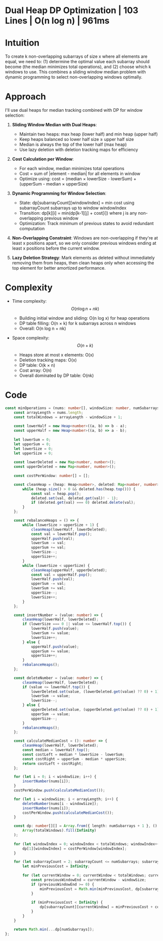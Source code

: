# Dual Heap DP Optimization | 103 Lines | O(n log n) | 961ms

# Intuition
To create k non-overlapping subarrays of size x where all elements are equal, we need to: (1) determine the optimal value each subarray should become (the median minimizes total operations), and (2) choose which k windows to use. This combines a sliding window median problem with dynamic programming to select non-overlapping windows optimally.

# Approach
I'll use dual heaps for median tracking combined with DP for window selection:

1. **Sliding Window Median with Dual Heaps**:
   - Maintain two heaps: max heap (lower half) and min heap (upper half)
   - Keep heaps balanced so lower half size ≥ upper half size
   - Median is always the top of the lower half (max heap)
   - Use lazy deletion with deletion tracking maps for efficiency

2. **Cost Calculation per Window**:
   - For each window, median minimizes total operations
   - Cost = sum of |element - median| for all elements in window
   - Optimize using: cost = (median × lowerSize - lowerSum) + (upperSum - median × upperSize)

3. **Dynamic Programming for Window Selection**:
   - State: dp[subarrayCount][windowIndex] = min cost using subarrayCount subarrays up to window windowIndex
   - Transition: dp[k][i] = min(dp[k-1][j] + cost[i]) where j is any non-overlapping previous window
   - Optimization: Track minimum of previous states to avoid redundant computation

4. **Non-Overlapping Constraint**: Windows are non-overlapping if they're at least x positions apart, so we only consider previous windows ending at least x positions before the current window.

5. **Lazy Deletion Strategy**: Mark elements as deleted without immediately removing them from heaps, then clean heaps only when accessing the top element for better amortized performance.

# Complexity
- Time complexity: $$O(n \log n + nk)$$
  - Building initial window and sliding: O(n log x) for heap operations
  - DP table filling: O(n × k) for k subarrays across n windows
  - Overall: O(n log n + nk)

- Space complexity: $$O(n + k)$$
  - Heaps store at most x elements: O(x)
  - Deletion tracking maps: O(x)
  - DP table: O(k × n)
  - Cost array: O(n)
  - Overall dominated by DP table: O(nk)

# Code
```typescript []
const minOperations = (nums: number[], windowSize: number, numSubarrays: number): number => {
    const arrayLength = nums.length;
    const totalWindows = arrayLength - windowSize + 1;
    
    const lowerHalf = new Heap<number>((a, b) => b - a);
    const upperHalf = new Heap<number>((a, b) => a - b);
    
    let lowerSum = 0;
    let upperSum = 0;
    let lowerSize = 0;
    let upperSize = 0;
    
    const lowerDeleted = new Map<number, number>();
    const upperDeleted = new Map<number, number>();
    
    const costPerWindow: number[] = [];

    const cleanHeap = (heap: Heap<number>, deleted: Map<number, number>) => {
        while (heap.size() > 0 && deleted.has(heap.top())) {
            const val = heap.pop();
            deleted.set(val, deleted.get(val)! - 1);
            if (deleted.get(val) === 0) deleted.delete(val);
        }
    };

    const rebalanceHeaps = () => {
        while (lowerSize > upperSize + 1) {
            cleanHeap(lowerHalf, lowerDeleted);
            const val = lowerHalf.pop();
            upperHalf.push(val);
            lowerSum -= val;
            upperSum += val;
            lowerSize--;
            upperSize++;
        }
        while (lowerSize < upperSize) {
            cleanHeap(upperHalf, upperDeleted);
            const val = upperHalf.pop();
            lowerHalf.push(val);
            upperSum -= val;
            lowerSum += val;
            upperSize--;
            lowerSize++;
        }
    };

    const insertNumber = (value: number) => {
        cleanHeap(lowerHalf, lowerDeleted);
        if (lowerSize === 0 || value <= lowerHalf.top()) {
            lowerHalf.push(value);
            lowerSum += value;
            lowerSize++;
        } else {
            upperHalf.push(value);
            upperSum += value;
            upperSize++;
        }
        rebalanceHeaps();
    };

    const deleteNumber = (value: number) => {
        cleanHeap(lowerHalf, lowerDeleted);
        if (value <= lowerHalf.top()) {
            lowerDeleted.set(value, (lowerDeleted.get(value) ?? 0) + 1);
            lowerSum -= value;
            lowerSize--;
        } else {
            upperDeleted.set(value, (upperDeleted.get(value) ?? 0) + 1);
            upperSum -= value;
            upperSize--;
        }
        rebalanceHeaps();
    };

    const calculateMedianCost = (): number => {
        cleanHeap(lowerHalf, lowerDeleted);
        const median = lowerHalf.top();
        const costLeft = median * lowerSize - lowerSum;
        const costRight = upperSum - median * upperSize;
        return costLeft + costRight;
    };

    for (let i = 0; i < windowSize; i++) {
        insertNumber(nums[i]);
    }
    costPerWindow.push(calculateMedianCost());

    for (let i = windowSize; i < arrayLength; i++) {
        deleteNumber(nums[i - windowSize]);
        insertNumber(nums[i]);
        costPerWindow.push(calculateMedianCost());
    }

    const dp: number[][] = Array.from({ length: numSubarrays + 1 }, () => 
        Array(totalWindows).fill(Infinity)
    );
    
    for (let windowIndex = 0; windowIndex < totalWindows; windowIndex++) {
        dp[1][windowIndex] = costPerWindow[windowIndex];
    }

    for (let subarrayCount = 2; subarrayCount <= numSubarrays; subarrayCount++) {
        let minPreviousCost = Infinity;
        
        for (let currentWindow = 0; currentWindow < totalWindows; currentWindow++) {
            const previousWindowEnd = currentWindow - windowSize;
            if (previousWindowEnd >= 0) {
                minPreviousCost = Math.min(minPreviousCost, dp[subarrayCount - 1][previousWindowEnd]);
            }
            
            if (minPreviousCost < Infinity) {
                dp[subarrayCount][currentWindow] = minPreviousCost + costPerWindow[currentWindow];
            }
        }
    }

    return Math.min(...dp[numSubarrays]);
};
```